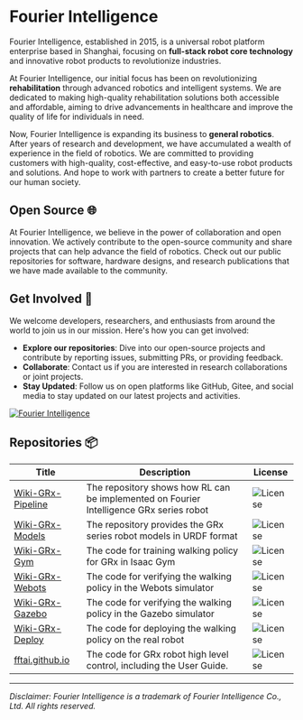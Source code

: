 # Fourier Intelligence

Fourier Intelligence, established in 2015, is a universal robot platform enterprise based in Shanghai,
focusing on **full-stack robot core technology** and innovative robot products to revolutionize industries.

At Fourier Intelligence, our initial focus has been on revolutionizing **rehabilitation** through advanced robotics and intelligent systems.
We are dedicated to making high-quality rehabilitation solutions both accessible and affordable,
aiming to drive advancements in healthcare and improve the quality of life for individuals in need.

Now, Fourier Intelligence is expanding its business to **general robotics**.
After years of research and development, we have accumulated a wealth of experience in the field of robotics.
We are committed to providing customers with high-quality, cost-effective, and easy-to-use robot products and solutions.
And hope to work with partners to create a better future for our human society.

## Open Source 🌐

At Fourier Intelligence, we believe in the power of collaboration and open innovation.
We actively contribute to the open-source community and share projects that can help advance the field of robotics.
Check out our public repositories for software, hardware designs, and research publications that we have made available to the community.

## Get Involved 👥

We welcome developers, researchers, and enthusiasts from around the world to join us in our mission. Here's how you can get involved:

- **Explore our repositories**: Dive into our open-source projects and contribute by reporting issues, submitting PRs, or providing feedback.
- **Collaborate**: Contact us if you are interested in research collaborations or joint projects.
- **Stay Updated**: Follow us on open platforms like GitHub, Gitee, and social media to stay updated on our latest projects and activities.

<a href="https://space.bilibili.com/519804427">
<img src="https://img.shields.io/badge/bilibili-Fourier Intelligence🛒-blue" alt="Fourier Intelligence">
</a>

## Repositories 📦

| Title                                                           | Description                                                                             | License                                                                  |
|-----------------------------------------------------------------|-----------------------------------------------------------------------------------------|--------------------------------------------------------------------------|
| [Wiki-GRx-Pipeline](https://github.com/FFTAI/Wiki-GRx-Pipeline) | The repository shows how RL can be implemented on Fourier Intelligence GRx series robot | <img src="https://img.shields.io/badge/license-GPL-green" alt="License"> |
| [Wiki-GRx-Models](https://github.com/FFTAI/Wiki-GRx-Models)     | The repository provides the GRx series robot models in URDF format                      | <img src="https://img.shields.io/badge/license-GPL-green" alt="License"> |
| [Wiki-GRx-Gym](https://github.com/FFTAI/Wiki-GRx-Gym)           | The code for training walking policy for GRx in Isaac Gym                               | <img src="https://img.shields.io/badge/license-GPL-green" alt="License"> |
| [Wiki-GRx-Webots](https://github.com/FFTAI/Wiki-GRx-Webots)     | The code for verifying the walking policy in the Webots simulator                       | <img src="https://img.shields.io/badge/license-GPL-green" alt="License"> |
| [Wiki-GRx-Gazebo](https://github.com/FFTAI/Wiki-GRx-Gazebo)     | The code for verifying the walking policy in the Gazebo simulator                       | <img src="https://img.shields.io/badge/license-GPL-green" alt="License"> |
| [Wiki-GRx-Deploy](https://github.com/FFTAI/Wiki-GRx-Deploy)     | The code for deploying the walking policy on the real robot                             | <img src="https://img.shields.io/badge/license-GPL-green" alt="License"> |
| [fftai.github.io](fftai.github.io)                              | The code for GRx robot high level control, including the User Guide.                    | <img src="https://img.shields.io/badge/license-MIT-red" alt="License">   |

---

*Disclaimer: Fourier Intelligence is a trademark of Fourier Intelligence Co., Ltd. All rights reserved.*
